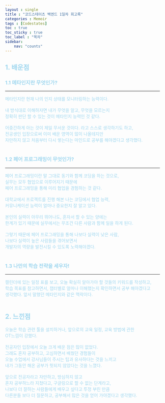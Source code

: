 ```yaml
---
layout : single
title : "코드스테이츠 벡엔드 1일차 회고록"
categories : Memoir
tags : [Codestates]
toc : true
toc_sticky : true 
toc_label : "목차"
sidebar:
    nav: "counts"
---
```


## <font color="#A0D7EF">1. 배운점

### <font color="#A0D7EF">1.1 메타인지란 무엇인가?
<hr>
메타인지란 현재 나의 인지 상태를 모니터링하는 능력이다.<br><br>
내 방식대로 이해하자면 내가 무엇을 알고, 무엇을 모르는지<br>
정확히 판단 할 수 있는 것이 메타인지 능력인 것 같다.<br><br>
어중간하게 아는 것이 제일 무서운 것이다. 라고 스스로 생각하기도 하고,<br>
전공생인 입장으로써 이미 배운 영역이 많이 나올테지만<br>
자만하지 않고 처음부터 다시 쌓는다는 마인드로 공부를 해야겠다고 생각했다.<br><br>

### <font color="#A0D7EF">1.2 페어 프로그래밍이 무엇인가?
<hr>
페어 프로그래밍이란 말 그대로 동기와 함께 코딩을 하는 것으로,<br>
실무는 모두 협업으로 이루어지기 때문에<br>
페어 프로그래밍을 통해 미리 협업을 경험하는 것 같다.<br><br>
대학교에서 프로젝트를 진행 해본 나는 코딩에서 협업 능력,<br>
커뮤니케이션 능력이 얼마나 중요한지 잘 알고 있다.<br><br>
본인의 실력이 아무리 뛰어나도, 혼자서 할 수 있는 양에는<br>
한계가 있기 때문에 실무에서는 무조건 다른 사람과 함께 일을 하게 된다.<br><br>
그렇기 때문에 페어 프로그래밍을 통해 나보다 실력이 낮은 사람,<br>
나보다 실력이 높은 사람들을 겪어보면서<br> 
개발자의 역량을 발전시킬 수 있도록 노력해야겠다.<br><br>

### <font color="#A0D7EF">1.3 나만의 학습 전략을 세우자!
<hr>
캘린더에 있는 일정 표를 보고, 오늘 확실히 알아가야 할 것들의 키워드를 작성하고,<br>
학습 목표를 참고하면서, 챕터별로 얼마나 이해했는지 확인하면서 공부 해야겠다고<br>
생각했다. 앞서 말했던 메타인지와 같은 맥락이다.<br><br>


## <font color="#A0D7EF">2. 느낀점
오늘은 학습 관련 툴을 설치하거나, 앞으로의 교육 일정, 교육 방법에 관한<br>
OT느낌이 강했다.<br><br>
전공자인 입장에서 오늘 크게 배운 점은 많이 없었다.<br>
그래도 혼자 공부하고, 고심하면서 배웠던 경험들이<br>
오늘 수업에서 강사님들이 주시는 팁과 유사하다는 것을 느끼고<br>
내가 그동안 해온 공부가 헛되지 않았다는 것을 느꼈다.<br><br>
앞으로 전공자라고 자만하고, 방심하지 않고<br>
혼자 공부하느라 지쳤다고, 구글링으로 할 수 없는 단계라고,<br>
나보다 더 잘하는 사람들에게 배우고 싶다고 투정 부린 만큼<br>
다른분들 보다 더 질문하고, 공부해서 많은 것을 얻어 가야겠다고 생각했다.<br>